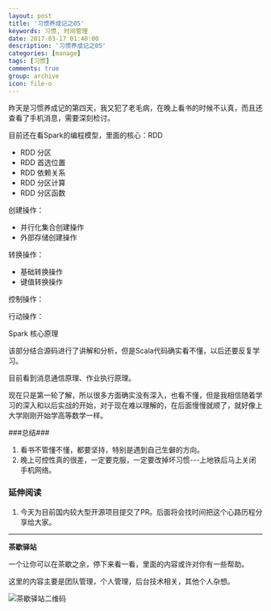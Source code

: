 ```yaml
---
layout: post
title: '习惯养成记之05'
keywords: 习惯, 时间管理
date: 2017-03-17 01:40:00
description: '习惯养成记之05'
categories: [manage]
tags: [习惯]
comments: true
group: archive
icon: file-o
---
```


昨天是习惯养成记的第四天，我又犯了老毛病，在晚上看书的时候不认真，而且还查看了手机消息，需要深刻检讨。

<!--more-->

目前还在看Spark的编程模型，里面的核心：RDD

- RDD 分区
- RDD 首选位置
- RDD 依赖关系
- RDD 分区计算
- RDD 分区函数

创建操作：
- 并行化集合创建操作
- 外部存储创建操作

转换操作：
- 基础转换操作
- 键值转换操作

控制操作：

行动操作：

Spark 核心原理

该部分结合源码进行了讲解和分析，但是Scala代码确实看不懂，以后还要反复学习。

目前看到消息通信原理、作业执行原理。

现在只是第一轮了解，所以很多方面确实没有深入，也看不懂，但是我相信随着学习的深入和以后实战的开始，对于现在难以理解的，在后面慢慢就顺了，就好像上大学刚刚开始学高等数学一样。

###总结###

1. 看书不管懂不懂，都要坚持，特别是遇到自己生僻的方向。
2. 晚上可控性真的很差，一定要克服，一定要改掉坏习惯---上地铁后马上关闭手机网络。

### 延伸阅读 ###

1. 今天为目前国内较大型开源项目提交了PR。后面将会找时间把这个心路历程分享给大家。

----

**茶歇驿站**

一个让你可以在茶歇之余，停下来看一看，里面的内容或许对你有一些帮助。

这里的内容主要是团队管理，个人管理，后台技术相关，其他个人杂想。

![茶歇驿站二维码](http://ww4.sinaimg.cn/large/824dcde4gw1f358o5j022j20by0bywf8.jpg)
